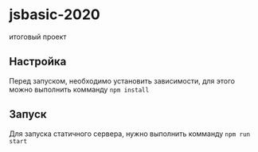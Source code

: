 # jsbasic-2020
итоговый проект

## Настройка
Перед запуском, необходимо установить зависимости, для этого можно выполнить комманду `npm install`

## Запуск
Для запуска статичного сервера, нужно выполнить комманду `npm run start` 
